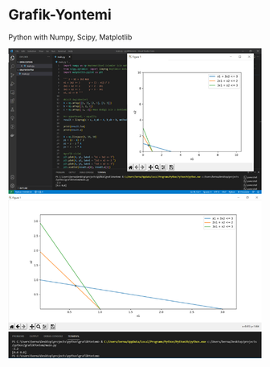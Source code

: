 # Grafik-Yontemi
 Python with Numpy, Scipy, Matplotlib

![alt text](sonuclar/picture1.png) 
![alt text](sonuclar/picture2.png) 
![alt text](sonuclar/picture3.png) 

